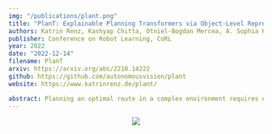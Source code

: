 ```yaml
---
img: "/publications/plant.png"
title: "PlanT: Explainable Planning Transformers via Object-Level Representations"
authors: Katrin Renz, Kashyap Chitta, Otniel-Bogdan Mercea, A. Sophia Koepke, Zeynep Akata, Andreas Geiger
publisher: Conference on Robot Learning, CoRL
year: 2022
date: "2022-12-14"
filename: PlanT
arxiv: https://arxiv.org/abs/2210.14222
github: https://github.com/autonomousvision/plant
website: https://www.katrinrenz.de/plant/

abstract: Planning an optimal route in a complex environment requires efficient reasoning about the surrounding scene. While human drivers prioritize important objects and ignore details not relevant to the decision, learning-based planners typically extract features from dense, high-dimensional grid representations containing all vehicle and road context information. In this paper, we propose PlanT, a novel approach for planning in the context of self-driving that uses a standard transformer architecture. PlanT is based on imitation learning with a compact object-level input representation. On the Longest6 benchmark for CARLA, PlanT outperforms all prior methods (matching the driving score of the expert) while being 5.3× faster than equivalent pixel-based planning baselines during inference. Combining PlanT with an off-the-shelf perception module provides a sensor-based driving system that is more than 10 points better in terms of driving score than the existing state of the art. Furthermore, we propose an evaluation protocol to quantify the ability of planners to identify relevant objects, providing insights regarding their decision-making. Our results indicate that PlanT can focus on the most relevant object in the scene, even when this object is geometrically distant.
---
```


<center>
 
![](/publications/PlanT.gif)

</center>

